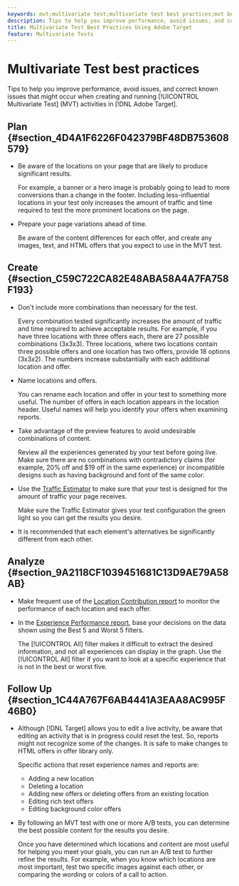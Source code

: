 ```yaml
---
keywords: mvt;multivariate test;multivariate test best practices;mvt best practices;mvt combinations;mvt reports
description: Tips to help you improve performance, avoid issues, and correct known issues that might occur when creating and running Multivariate Test activities in Adobe Target.
title: Multivariate Test Best Practices Using Adobe Target
feature: Multivariate Tests
---
```


# Multivariate Test best practices

Tips to help you improve performance, avoid issues, and correct known issues that might occur when creating and running [!UICONTROL Multivariate Test] (MVT) activities in [!DNL Adobe Target].

## Plan {#section_4D4A1F6226F042379BF48DB753608579}

* Be aware of the locations on your page that are likely to produce significant results.

  For example, a banner or a hero image is probably going to lead to more conversions than a change in the footer. Including less-influential locations in your test only increases the amount of traffic and time required to test the more prominent locations on the page. 
* Prepare your page variations ahead of time.

  Be aware of the content differences for each offer, and create any images, text, and HTML offers that you expect to use in the MVT test.

## Create {#section_C59C722CA82E48ABA58A4A7FA758F193}

* Don't include more combinations than necessary for the test.

  Every combination tested significantly increases the amount of traffic and time required to achieve acceptable results. For example, if you have three locations with three offers each, there are 27 possible combinations (3x3x3). Three locations, where two locations contain three possible offers and one location has two offers, provide 18 options (3x3x2). The numbers increase substantially with each additional location and offer. 

* Name locations and offers.

  You can rename each location and offer in your test to something more useful. The number of offers in each location appears in the location header. Useful names will help you identify your offers when examining reports.

* Take advantage of the preview features to avoid undesirable combinations of content.

  Review all the experiences generated by your test before going live. Make sure there are no combinations with contradictory claims (for example, 20% off and $19 off in the same experience) or incompatible designs such as having background and font of the same color. 

* Use the [Traffic Estimator](/help/c-activities/c-multivariate-testing/t-create-multivariate-test/traffic-estimator.md) to make sure that your test is designed for the amount of traffic your page receives.

  Make sure the Traffic Estimator gives your test configuration the green light so you can get the results you desire. 
* It is recommended that each element's alternatives be significantly different from each other.

## Analyze {#section_9A2118CF1039451681C13D9AE79A58AB}

* Make frequent use of the [Location Contribution report](/help/c-reports/location-contribution-report.md) to monitor the performance of each location and each offer. 
* In the [Experience Performance report](/help/c-reports/experience-performance-report.md), base your decisions on the data shown using the Best 5 and Worst 5 filters.

  The [!UICONTROL All] filter makes it difficult to extract the desired information, and not all experiences can display in the graph. Use the [!UICONTROL All] filter if you want to look at a specific experience that is not in the best or worst five.

## Follow Up {#section_1C44A767F6AB4441A3EAA8AC995F46B0}

* Although [!DNL Target] allows you to edit a live activity, be aware that editing an activity that is in progress could reset the test. So, reports might not recognize some of the changes. It is safe to make changes to HTML offers in offer library only.

  Specific actions that reset experience names and reports are:

    * Adding a new location 
    * Deleting a location 
    * Adding new offers or deleting offers from an existing location 
    * Editing rich text offers 
    * Editing background color offers

* By following an MVT test with one or more A/B tests, you can determine the best possible content for the results you desire.

  Once you have determined which locations and content are most useful for helping you meet your goals, you can run an A/B test to further refine the results. For example, when you know which locations are most important, test two specific images against each other, or comparing the wording or colors of a call to action.

